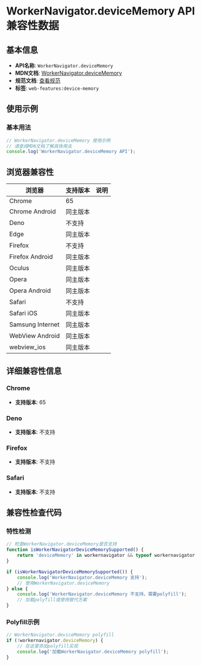 # WorkerNavigator.deviceMemory API 兼容性数据

## 基本信息

- **API名称**: `WorkerNavigator.deviceMemory`
- **MDN文档**: [WorkerNavigator.deviceMemory](https://developer.mozilla.org/docs/Web/API/WorkerNavigator/deviceMemory)
- **规范文档**: [查看规范](https://www.w3.org/TR/device-memory/#sec-device-memory-js-api)
- **标签**: `web-features:device-memory`

## 使用示例

### 基本用法

```javascript
// WorkerNavigator.deviceMemory 使用示例
// 请查阅MDN文档了解具体用法
console.log('WorkerNavigator.deviceMemory API');
```

## 浏览器兼容性

| 浏览器 | 支持版本 | 说明 |
|--------|----------|------|
| Chrome | 65 |  |
| Chrome Android | 同主版本 |  |
| Deno | 不支持 |  |
| Edge | 同主版本 |  |
| Firefox | 不支持 |  |
| Firefox Android | 同主版本 |  |
| Oculus | 同主版本 |  |
| Opera | 同主版本 |  |
| Opera Android | 同主版本 |  |
| Safari | 不支持 |  |
| Safari iOS | 同主版本 |  |
| Samsung Internet | 同主版本 |  |
| WebView Android | 同主版本 |  |
| webview_ios | 同主版本 |  |

## 详细兼容性信息

### Chrome

- **支持版本**: 65

### Deno

- **支持版本**: 不支持

### Firefox

- **支持版本**: 不支持

### Safari

- **支持版本**: 不支持

## 兼容性检查代码

### 特性检测

```javascript
// 检查WorkerNavigator.deviceMemory是否支持
function isWorkerNavigatorDeviceMemorySupported() {
    return 'deviceMemory' in workernavigator && typeof workernavigator.deviceMemory === 'function';
}

if (isWorkerNavigatorDeviceMemorySupported()) {
    console.log('WorkerNavigator.deviceMemory 支持');
    // 使用WorkerNavigator.deviceMemory
} else {
    console.log('WorkerNavigator.deviceMemory 不支持，需要polyfill');
    // 加载polyfill或使用替代方案
}
```

### Polyfill示例

```javascript
// WorkerNavigator.deviceMemory polyfill
if (!workernavigator.deviceMemory) {
    // 在这里添加polyfill实现
    console.log('加载WorkerNavigator.deviceMemory polyfill');
}
```

